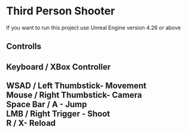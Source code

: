 # Third Person Shooter

If you want to run this project use Unreal Engine version 4.26 or above


<h2>Controlls<h2>
Keyboard / XBox Controller<br>
<br>
WSAD / Left Thumbstick- Movement<br>
Mouse / Right Thumbstick- Camera <br>
Space Bar / A - Jump<br>
LMB / Right Trigger - Shoot<br>
R / X- Reload<br>
